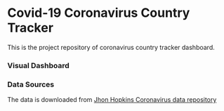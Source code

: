 # Covid-19 Coronavirus Country Tracker

This is the project repository of coronavirus country tracker dashboard.

### Visual Dashboard

### Data Sources
The data is downloaded from [Jhon Hopkins Coronavirus data repository](https://github.com/CSSEGISandData/COVID-19)